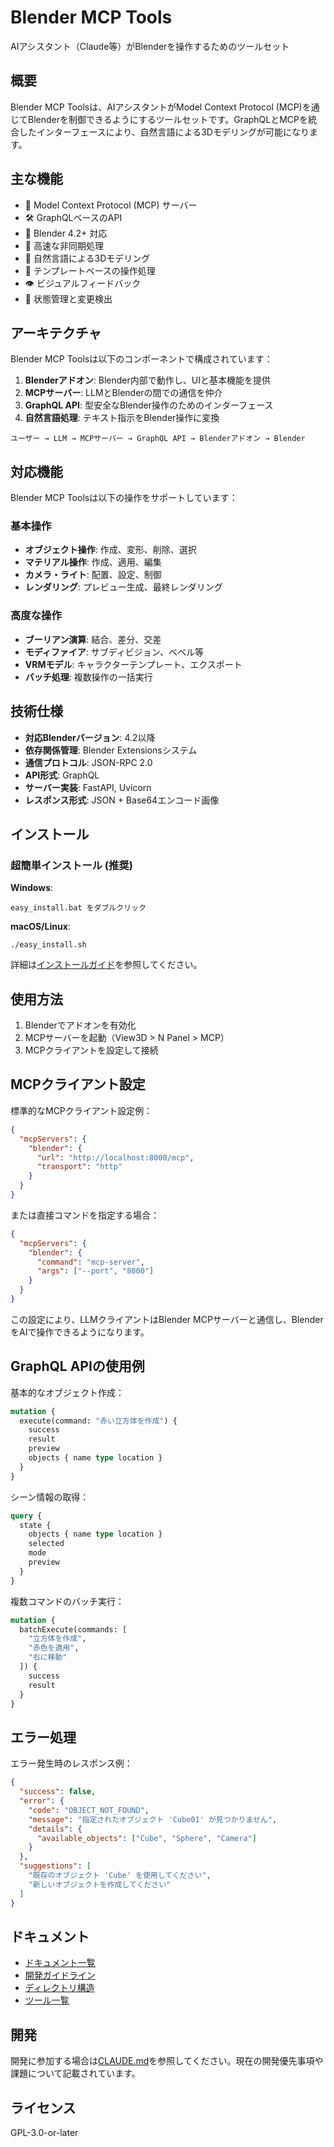 # Blender MCP Tools

AIアシスタント（Claude等）がBlenderを操作するためのツールセット

## 概要

Blender MCP Toolsは、AIアシスタントがModel Context Protocol (MCP)を通じてBlenderを制御できるようにするツールセットです。GraphQLとMCPを統合したインターフェースにより、自然言語による3Dモデリングが可能になります。

## 主な機能

- 🤖 Model Context Protocol (MCP) サーバー
- 🛠️ GraphQLベースのAPI
- 🔧 Blender 4.2+ 対応
- 🚀 高速な非同期処理
- 🎨 自然言語による3Dモデリング
- 🧠 テンプレートベースの操作処理
- 👁️ ビジュアルフィードバック
- 🔄 状態管理と変更検出

## アーキテクチャ

Blender MCP Toolsは以下のコンポーネントで構成されています：

1. **Blenderアドオン**: Blender内部で動作し、UIと基本機能を提供
2. **MCPサーバー**: LLMとBlenderの間での通信を仲介
3. **GraphQL API**: 型安全なBlender操作のためのインターフェース
4. **自然言語処理**: テキスト指示をBlender操作に変換

```
ユーザー → LLM → MCPサーバー → GraphQL API → Blenderアドオン → Blender
```

## 対応機能

Blender MCP Toolsは以下の操作をサポートしています：

### 基本操作
- **オブジェクト操作**: 作成、変形、削除、選択
- **マテリアル操作**: 作成、適用、編集
- **カメラ・ライト**: 配置、設定、制御
- **レンダリング**: プレビュー生成、最終レンダリング

### 高度な操作
- **ブーリアン演算**: 結合、差分、交差
- **モディファイア**: サブディビジョン、ベベル等
- **VRMモデル**: キャラクターテンプレート、エクスポート
- **バッチ処理**: 複数操作の一括実行

## 技術仕様

- **対応Blenderバージョン**: 4.2以降
- **依存関係管理**: Blender Extensionsシステム
- **通信プロトコル**: JSON-RPC 2.0
- **API形式**: GraphQL
- **サーバー実装**: FastAPI, Uvicorn
- **レスポンス形式**: JSON + Base64エンコード画像

## インストール

### 超簡単インストール (推奨)

**Windows**:
```
easy_install.bat をダブルクリック
```

**macOS/Linux**:
```
./easy_install.sh
```

詳細は[インストールガイド](INSTALL.md)を参照してください。

## 使用方法

1. Blenderでアドオンを有効化
2. MCPサーバーを起動（View3D > N Panel > MCP）
3. MCPクライアントを設定して接続

## MCPクライアント設定

標準的なMCPクライアント設定例：

```json
{
  "mcpServers": {
    "blender": {
      "url": "http://localhost:8000/mcp",
      "transport": "http"
    }
  }
}
```

または直接コマンドを指定する場合：

```json
{
  "mcpServers": {
    "blender": {
      "command": "mcp-server",
      "args": ["--port", "8000"]
    }
  }
}
```

この設定により、LLMクライアントはBlender MCPサーバーと通信し、BlenderをAIで操作できるようになります。

## GraphQL APIの使用例

基本的なオブジェクト作成：

```graphql
mutation {
  execute(command: "赤い立方体を作成") {
    success
    result
    preview
    objects { name type location }
  }
}
```

シーン情報の取得：

```graphql
query {
  state {
    objects { name type location }
    selected
    mode
    preview
  }
}
```

複数コマンドのバッチ実行：

```graphql
mutation {
  batchExecute(commands: [
    "立方体を作成",
    "赤色を適用",
    "右に移動"
  ]) {
    success
    result
  }
}
```

## エラー処理

エラー発生時のレスポンス例：

```json
{
  "success": false,
  "error": {
    "code": "OBJECT_NOT_FOUND",
    "message": "指定されたオブジェクト 'Cube01' が見つかりません",
    "details": {
      "available_objects": ["Cube", "Sphere", "Camera"]
    }
  },
  "suggestions": [
    "既存のオブジェクト 'Cube' を使用してください",
    "新しいオブジェクトを作成してください"
  ]
}
```

## ドキュメント

- [ドキュメント一覧](DOCUMENTATION.md)
- [開発ガイドライン](CLAUDE.md)
- [ディレクトリ構造](STRUCTURE.md)
- [ツール一覧](TOOLS.md)

## 開発

開発に参加する場合は[CLAUDE.md](CLAUDE.md)を参照してください。現在の開発優先事項や課題について記載されています。

## ライセンス

GPL-3.0-or-later